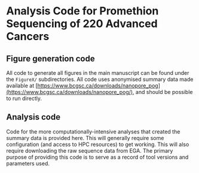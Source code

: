 # Analysis Code for Promethion Sequencing of 220 Advanced Cancers  

## Figure generation code
All code to generate all figures in the main manuscript can be found under the `FigureX/` subdirectories. All code uses anonymised summary data made available at [https://www.bcgsc.ca/downloads/nanopore_pog](https://www.bcgsc.ca/downloads/nanopore_pog/), and should be possible to run directly.


## Analysis code
Code for the more computationally-intensive analyses that created the summary data is provided here. This will generally require some configuration (and access to HPC resources) to get working. This will also require downloading the raw sequence data from EGA. The primary purpose of providing this code is to serve as a record of tool versions and parameters used.
